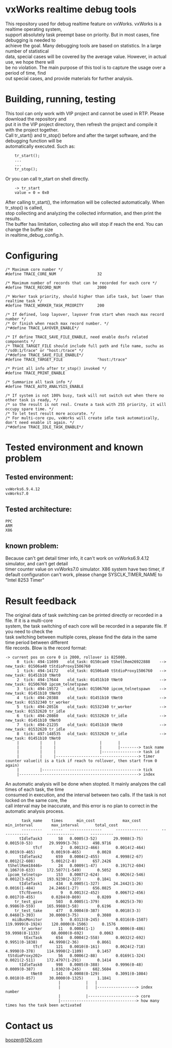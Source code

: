 vxWorks realtime debug tools
============================
This repository used for debug realtime feature on vxWorks. vxWorks is a realtime operating system, \
support absolutely task preempt base on priority. But in most cases, fine debugging is needed to \
achieve the goal. Many debugging tools are based on statistics. In a large number of statistical \
data, special cases will be covered by the average value. However, in actual use, we hope there will \
be no violation. The main purpose of this tool is to capture the usage over a period of time, find \
out special cases, and provide materials for further analysis.

Building, running, testing
==========================
This tool can only work with VIP project and cannot be used in RTP. Please download the repository and \
put it in the VIP project directory, then refresh the project and compile it with the project together.\
Call tr_start() and tr_stop() before and after the target software, and the debugging function will be\
automatically executed. Such as:
```shell
    tr_start();
    ...
    ...
    tr_stop();
```
Or you can call tr_start on shell directly.
```shell
    -> tr_start
    value = 0 = 0x0
```
After calling tr_start(), the information will be collected automatically. When tr_stop() is called,\
stop collecting and analyzing the collected information, and then print the results.\
The buffer has limitation, collecting also will stop if reach the end. You can change the buffer size\
in realtime_debug_config.h.

Configuring
===========
```shell
/* Maximum core number */
#define TRACE_CORE_NUM                  32

/* Maximum number of records that can be recorded for each core */
#define TRACE_RECORD_NUM                2000

/* Worker task priority, should higher than idle task, but lower than realtime task */
#define TRACE_WORKER_TASK_PRIORITY      200

/* If defined, loop layover, layover from start when reach max record number */
/* Or finish when reach max record number. */
/*#define TRACE_LAYOVER_ENABLE*/

/* If define TRACE_SAVE_FILE_ENABLE, need enable dosfs related components */
/* TRACE_TARGET_FILE should include full path and file name, suchu as "/sd0:1/trace" or "host:/trace" */
/*#define TRACE_SAVE_FILE_ENABLE*/
#define TRACE_TARGET_FILE               "host:/trace"

/* Print all info after tr_stop() invoked */
#define TRACE_PRINT_ENABLE

/* Summarize all task info */
#define TRACE_AUTO_ANALYSIS_ENABLE

/* If system is not 100% busy, task will not switch out when there no other task is ready, */
/* so the result is not real. Create a task with 255 priority, it will occupy spare time. */
/* To let test result more accurate. */
/* For multi-core cpu, vxWorks will create idle task automatically, don't need enable it again. */
/*#define TRACE_IDLE_TASK_ENABLE*/
```

Tested environment and known problem
====================================
## Tested environment:
    vxWorks6.9.4.12
    vxWorks7.0
    
## Tested architecture:
    PPC
    ARM
    X86
    
## known problem:
Because can't get detail timer info, it can't work on vxWorks6.9.4.12 simulator, and can't get detail \
timer counter value on vxWorks7.0 simulator.
X86 system have two timer, if default configuration can't work, please change SYSCLK_TIMER_NAME to "Intel 8253 Timer"

Result feedback
===============
The original data of task switching can be printed directly or recorded in a file. If it is a multi-core \
system, the task switching of each core will be recorded in a separate file. If you need to check the \
task switching between multiple cores, please find the data in the same time period between different \
file records. Blow is the record format:
```shell
-> current pos on core 0 is 2000, rollover is 825000.
     0  tick: 494-11699    old_task: 0150cae0 tShellRem26922888    -->    new_task: 01506a40 tStdioProxy1506760
     1  tick: 494-14172    old_task: 01506a40 tStdioProxy1506760   -->    new_task: 01451b10 tNet0
     2  tick: 494-17644    old_task: 01451b10 tNet0                -->    new_task: 01506760 ipcom_telnetspawn
     3  tick: 494-19572    old_task: 01506760 ipcom_telnetspawn    -->    new_task: 01451b10 tNet0
     4  tick: 494-20388    old_task: 01451b10 tNet0                -->    new_task: 01532340 tr_worker
     5  tick: 494-20516    old_task: 01532340 tr_worker            -->    new_task: 01532620 tr_idle
     6  tick: 494-20860    old_task: 01532620 tr_idle              -->    new_task: 01451b10 tNet0
     7  tick: 494-21235    old_task: 01451b10 tNet0                -->    new_task: 01532620 tr_idle
     8  tick: 497-148535   old_task: 01532620 tr_idle              -->    new_task: 01451b10 tNet0
     |         |     |                   |       |
     |         |     |                   |       |--------> task name
     |         |     |                   |----------------> task id
     |         |     |------------------------------------> timer counter value(it is a tick if reach to rollover, then start from 0 again)
     |         |------------------------------------------> tick
     |----------------------------------------------------> index
```
An automatic analysis will be done when stopted. It mainly analyzes the call times of each task, the time \
consumed in execution, and the interval between two calls. If the task is not locked on the same core, the \
call interval may be inaccurate, and this error is no plan to correct in the automatic analysis process.
```shell
       task_name    times      min_cost            max_cost         min_interval        max_interval       total_cost
       ---------    -----   --------------      --------------      ------------        ------------       ----------
      tIdleTask3       58   0.0005(3-52)       29.9988(3-75)        0.0015(0-53)       29.9999(3-76)      498.9716
            tTcf        2   0.0013(2-466)       0.0014(2-464)       0.0019(0-465)       0.0019(0-465)       0.0028
      tIdleTask2      659   0.0004(2-455)       4.9998(2-67)        0.0012(2-608)       5.0012(2-8)       657.2426
 tShellRem18446>       24   0.0009(1-47)        0.1917(2-604)       0.1067(0-633)     172.5077(1-549)       0.5052
 ipcom_telnetsp>      153   0.0007(2-624)       0.0026(2-546)       0.0012(3-625)     193.9230(2-327)       0.1841
      tIdleTask1      434   0.0005(1-327)      24.2442(1-26)        0.0016(1-484)      24.2466(1-27)      656.0825
      tTcfEvents        9   0.0013(2-452)       0.0067(2-456)       0.0017(0-455)       0.0284(0-869)       0.0209
    tr_test_give      503   0.0005(1-379)       0.0025(3-70)        0.9986(0-559)     165.9988(3-58)        0.6196
    tr_test_take      477   0.0004(0-387)       0.0018(3-3)         0.0468(3-393)      30.0000(3-75)        0.3080
   miiBusMonitor        5   0.0313(0-245)       0.0316(0-1507)    119.9999(0-1924)    120.0000(0-1506)      0.1576
       tr_worker       11   0.0004(1-1)         0.0006(0-486)      59.9998(0-1133)     60.0000(0-692)       0.0063
        tExcTask      654   0.0004(2-558)       0.0032(2-692)       0.9951(0-1838)     44.9998(2-36)        0.8661
            tTcf      121   0.0010(0-161)       0.0024(2-718)       4.9998(0-378)     114.9998(2-1109)      0.1457
 tStdioProxy202>       56   0.0006(2-88)        0.0169(1-324)       0.0021(2-511)     172.4797(1-291)       0.1414
      tIdleTask0      998   0.0005(0-388)       0.9996(0-48)        0.0009(0-387)       1.0302(0-245)     602.5604
           tNet0      141   0.0008(0-129)       0.3091(0-1084)      0.0018(0-857)      30.0000(0-1325)      1.1841
                       |           |   |
                       |           |   |-----------------> index number
                       |           |---------------------> core
                       |---------------------------------> how many times has the task been activated             
```

Contact us
==========
boozer@126.com

